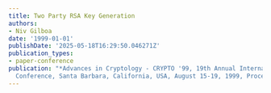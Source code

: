 ```yaml
---
title: Two Party RSA Key Generation
authors:
- Niv Gilboa
date: '1999-01-01'
publishDate: '2025-05-18T16:29:50.046271Z'
publication_types:
- paper-conference
publication: "*Advances in Cryptology - CRYPTO '99, 19th Annual International Cryptology
  Conference, Santa Barbara, California, USA, August 15-19, 1999, Proceedings*"
---
```


